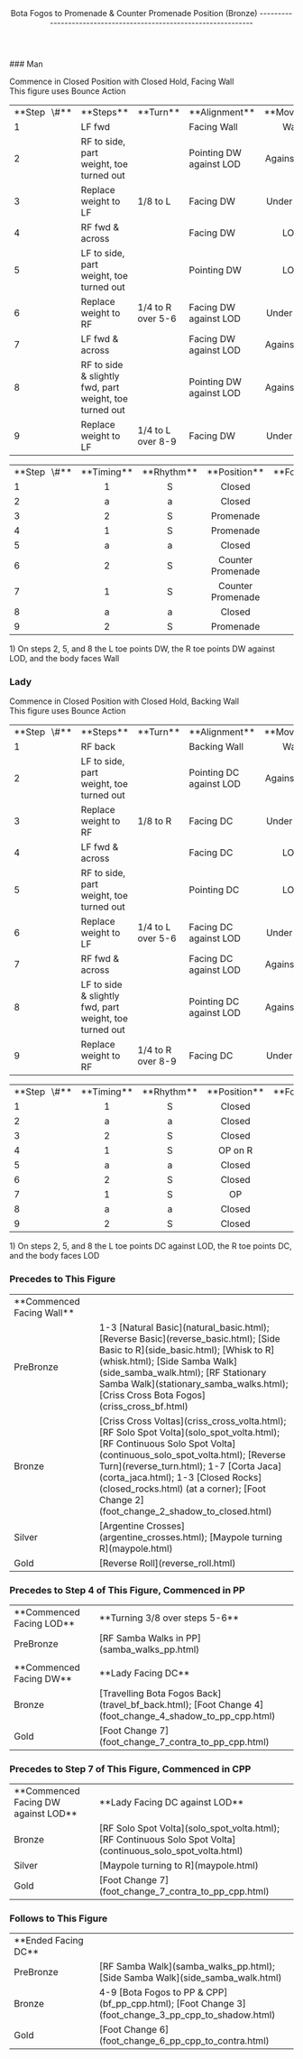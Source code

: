 <header>Bota Fogos to Promenade &amp; Counter Promenade Position (Bronze)
-----------------------------------------------------------------

 </header>### Man

Commence in Closed Position with Closed Hold, Facing Wall  
 This figure uses Bounce Action

 <table class="style1"> <tbody><tr> <td style="width:10%">**Step<span style="color:white">\_</span>\#**</td> <td style="width:38%">**Steps**</td> <td style="width:20%">**Turn**</td> <td style="width:16%">**Alignment**</td> <td style="width:16%;text-align:center">**Moving**</td> </tr> <tr> <td>1</td> <td>LF fwd</td> <td> </td> <td>Facing Wall</td> <td style="text-align:center">Wall</td> </tr> <tr> <td>2</td> <td>RF to side, part weight, toe turned out</td> <td> </td> <td>Pointing DW against LOD</td> <td style="text-align:center">Against LOD</td> </tr> <tr> <td>3</td> <td>Replace weight to LF</td> <td>1/8 to L</td> <td>Facing DW</td> <td style="text-align:center">Under Body</td> </tr> <tr> <td>4</td> <td>RF fwd &amp; across</td> <td> </td> <td>Facing DW</td> <td style="text-align:center">LOD</td> </tr> <tr> <td>5</td> <td>LF to side, part weight, toe turned out</td> <td> </td> <td>Pointing DW</td> <td style="text-align:center">LOD</td> </tr> <tr> <td>6</td> <td>Replace weight to RF</td> <td>1/4 to R over 5-6</td> <td>Facing DW against LOD</td> <td style="text-align:center">Under Body</td> </tr> <tr> <td>7</td> <td>LF fwd &amp; across</td> <td> </td> <td>Facing DW against LOD</td> <td style="text-align:center">Against LOD</td> </tr> <tr> <td>8</td> <td>RF to side &amp; slightly fwd, part weight, toe turned out</td> <td> </td> <td>Pointing DW against LOD</td> <td style="text-align:center">Against LOD</td> </tr> <tr> <td>9</td> <td>Replace weight to LF</td> <td>1/4 to L over 8-9</td> <td>Facing DW</td> <td style="text-align:center">Under Body</td> </tr> </tbody></table>

 <table class="style1"> <tbody><tr> <td style="width:10%">**Step<span style="color:white">\_</span>\#**</td> <td style="width:20%;text-align:center">**Timing**</td> <td style="width:20%;text-align:center">**Rhythm**</td> <td style="width:30%;text-align:center">**Position**</td> <td style="width:20%;text-align:right">**Footwork**</td> </tr> <tr> <td>1</td> <td style="text-align:center">1</td> <td style="text-align:center">S</td> <td style="text-align:center">Closed</td> <td style="text-align:right">BF</td> </tr> <tr> <td>2</td> <td style="text-align:center">a</td> <td style="text-align:center">a</td> <td style="text-align:center">Closed</td> <td style="text-align:right">i/e of T</td> </tr> <tr> <td>3</td> <td style="text-align:center">2</td> <td style="text-align:center">S</td> <td style="text-align:center">Promenade</td> <td style="text-align:right">BF</td> </tr> <tr> <td>4</td> <td style="text-align:center">1</td> <td style="text-align:center">S</td> <td style="text-align:center">Promenade</td> <td style="text-align:right">BF</td> </tr> <tr> <td>5</td> <td style="text-align:center">a</td> <td style="text-align:center">a</td> <td style="text-align:center">Closed</td> <td style="text-align:right">i/e of T</td> </tr> <tr> <td>6</td> <td style="text-align:center">2</td> <td style="text-align:center">S</td> <td style="text-align:center">Counter Promenade</td> <td style="text-align:right">BF</td> </tr> <tr> <td>7</td> <td style="text-align:center">1</td> <td style="text-align:center">S</td> <td style="text-align:center">Counter Promenade</td> <td style="text-align:right">BF</td> </tr> <tr> <td>8</td> <td style="text-align:center">a</td> <td style="text-align:center">a</td> <td style="text-align:center">Closed</td> <td style="text-align:right">i/e of T</td> </tr> <tr> <td>9</td> <td style="text-align:center">2</td> <td style="text-align:center">S</td> <td style="text-align:center">Promenade</td> <td style="text-align:right">BF</td> </tr> </tbody></table>

1\) On steps 2, 5, and 8 the L toe points DW, the R toe points DW against LOD, and the body faces Wall

### Lady

Commence in Closed Position with Closed Hold, Backing Wall  
 This figure uses Bounce Action

 <table class="style1"> <tbody><tr> <td style="width:10%">**Step<span style="color:white">\_</span>\#**</td> <td style="width:38%">**Steps**</td> <td style="width:20%">**Turn**</td> <td style="width:16%">**Alignment**</td> <td style="width:16%;text-align:center">**Moving**</td> </tr> <tr> <td>1</td> <td>RF back</td> <td> </td> <td>Backing Wall</td> <td style="text-align:center">Wall</td> </tr> <tr> <td>2</td> <td>LF to side, part weight, toe turned out</td> <td> </td> <td>Pointing DC against LOD</td> <td style="text-align:center">Against LOD</td> </tr> <tr> <td>3</td> <td>Replace weight to RF</td> <td>1/8 to R</td> <td>Facing DC</td> <td style="text-align:center">Under Body</td> </tr> <tr> <td>4</td> <td>LF fwd &amp; across</td> <td> </td> <td>Facing DC</td> <td style="text-align:center">LOD</td> </tr> <tr> <td>5</td> <td>RF to side, part weight, toe turned out</td> <td> </td> <td>Pointing DC</td> <td style="text-align:center">LOD</td> </tr> <tr> <td>6</td> <td>Replace weight to LF</td> <td>1/4 to L over 5-6</td> <td>Facing DC against LOD</td> <td style="text-align:center">Under Body</td> </tr> <tr> <td>7</td> <td>RF fwd &amp; across</td> <td> </td> <td>Facing DC against LOD</td> <td style="text-align:center">Against LOD</td> </tr> <tr> <td>8</td> <td>LF to side &amp; slightly fwd, part weight, toe turned out</td> <td> </td> <td>Pointing DC against LOD</td> <td style="text-align:center">Against LOD</td> </tr> <tr> <td>9</td> <td>Replace weight to RF</td> <td>1/4 to R over 8-9</td> <td>Facing DC</td> <td style="text-align:center">Under Body</td> </tr> </tbody></table>

 <table class="style1"> <tbody><tr> <td style="width:10%">**Step<span style="color:white">\_</span>\#**</td> <td style="width:20%;text-align:center">**Timing**</td> <td style="width:20%;text-align:center">**Rhythm**</td> <td style="width:30%;text-align:center">**Position**</td> <td style="width:20%;text-align:right">**Footwork**</td> </tr> <tr> <td>1</td> <td style="text-align:center">1</td> <td style="text-align:center">S</td> <td style="text-align:center">Closed</td> <td style="text-align:right">BF</td> </tr> <tr> <td>2 </td> <td style="text-align:center">a</td> <td style="text-align:center">a</td> <td style="text-align:center">Closed</td> <td style="text-align:right">i/e of T</td> </tr> <tr> <td>3</td> <td style="text-align:center">2</td> <td style="text-align:center">S</td> <td style="text-align:center">Closed</td> <td style="text-align:right">BF</td> </tr> <tr> <td>4</td> <td style="text-align:center">1</td> <td style="text-align:center">S</td> <td style="text-align:center">OP on R</td> <td style="text-align:right">BF</td> </tr> <tr> <td>5</td> <td style="text-align:center">a</td> <td style="text-align:center">a</td> <td style="text-align:center">Closed</td> <td style="text-align:right">i/e of T</td> </tr> <tr> <td>6</td> <td style="text-align:center">2</td> <td style="text-align:center">S</td> <td style="text-align:center">Closed</td> <td style="text-align:right">BF</td> </tr> <tr> <td>7</td> <td style="text-align:center">1</td> <td style="text-align:center">S</td> <td style="text-align:center">OP</td> <td style="text-align:right">BF</td> </tr> <tr> <td>8</td> <td style="text-align:center">a</td> <td style="text-align:center">a</td> <td style="text-align:center">Closed</td> <td style="text-align:right">i/e of T</td> </tr> <tr> <td>9</td> <td style="text-align:center">2</td> <td style="text-align:center">S</td> <td style="text-align:center">Closed</td> <td style="text-align:right">BF</td> </tr> </tbody></table>

1\) On steps 2, 5, and 8 the L toe points DC against LOD, the R toe points DC, and the body faces LOD

### Precedes to This Figure

 <table> <tbody><tr> <td style="width:30%">**Commenced Facing Wall**</td> <td></td> </tr> <tr> <td>PreBronze</td> <td> 1-3 [Natural Basic](natural_basic.html); [Reverse Basic](reverse_basic.html); [Side Basic to R](side_basic.html); [Whisk to R](whisk.html); [Side Samba Walk](side_samba_walk.html); [RF Stationary Samba Walk](stationary_samba_walks.html); [Criss Cross Bota Fogos](criss_cross_bf.html) </td> </tr> <tr> <td>Bronze</td> <td> [Criss Cross Voltas](criss_cross_volta.html); [RF Solo Spot Volta](solo_spot_volta.html); [RF Continuous Solo Spot Volta](continuous_solo_spot_volta.html); [Reverse Turn](reverse_turn.html); 1-7 [Corta Jaca](corta_jaca.html); 1-3 [Closed Rocks](closed_rocks.html) (at a corner); [Foot Change 2](foot_change_2_shadow_to_closed.html) </td> </tr> <tr> <td>Silver</td> <td> [Argentine Crosses](argentine_crosses.html); [Maypole turning R](maypole.html) </td> </tr> <tr> <td>Gold</td> <td> [Reverse Roll](reverse_roll.html) </td> </tr> </tbody></table>

### Precedes to Step 4 of This Figure, Commenced in PP

 <table> <tbody><tr> <td style="width:30%">**Commenced Facing LOD**</td> <td>**Turning 3/8 over steps 5-6**</td> </tr> <tr> <td>PreBronze</td> <td> [RF Samba Walks in PP](samba_walks_pp.html) </td> </tr> <tr> <td> </td> <td></td> </tr> <tr> <td style="width:30%">**Commenced Facing DW**</td> <td>**Lady Facing DC**</td> </tr> <tr> <td>Bronze</td> <td> [Travelling Bota Fogos Back](travel_bf_back.html); [Foot Change 4](foot_change_4_shadow_to_pp_cpp.html) </td> </tr> <tr> <td>Gold</td> <td> [Foot Change 7](foot_change_7_contra_to_pp_cpp.html) </td> </tr> </tbody></table>

### Precedes to Step 7 of This Figure, Commenced in CPP

 <table> <tbody><tr> <td style="width:30%">**Commenced Facing DW against LOD**</td> <td>**Lady Facing DC against LOD**</td> </tr> <tr> <td>Bronze</td> <td> [RF Solo Spot Volta](solo_spot_volta.html); [RF Continuous Solo Spot Volta](continuous_solo_spot_volta.html) </td> </tr> <tr> <td>Silver</td> <td> [Maypole turning to R](maypole.html) </td> </tr> <tr> <td>Gold</td> <td> [Foot Change 7](foot_change_7_contra_to_pp_cpp.html) </td> </tr> </tbody></table>

### Follows to This Figure

 <table> <tbody><tr> <td style="width:30%">**Ended Facing DC**</td> <td></td> </tr> <tr> <td style="width:30%">PreBronze</td> <td> [RF Samba Walk](samba_walks_pp.html); [Side Samba Walk](side_samba_walk.html) </td> </tr> <tr> <td style="width: 30%">Bronze</td> <td> 4-9 [Bota Fogos to PP &amp; CPP](bf_pp_cpp.html); [Foot Change 3](foot_change_3_pp_cpp_to_shadow.html) </td> </tr> <tr> <td style="width: 30%">Gold</td> <td> [Foot Change 6](foot_change_6_pp_cpp_to_contra.html) </td> </tr> </tbody></table>
